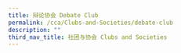 ```yaml
---
title: 辩论协会 Debate Club
permalink: /cca/Clubs-and-Societies/debate-club
description: ""
third_nav_title: 社团与协会 Clubs and Societies
---
```

